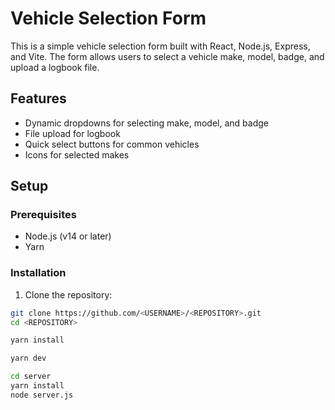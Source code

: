 # Vehicle Selection Form

This is a simple vehicle selection form built with React, Node.js, Express, and Vite. The form allows users to select a vehicle make, model, badge, and upload a logbook file.

## Features

- Dynamic dropdowns for selecting make, model, and badge
- File upload for logbook
- Quick select buttons for common vehicles
- Icons for selected makes

## Setup

### Prerequisites

- Node.js (v14 or later)
- Yarn

### Installation

1. Clone the repository:

```sh
git clone https://github.com/<USERNAME>/<REPOSITORY>.git
cd <REPOSITORY>
```

```sh
yarn install
```

```sh
yarn dev
```

```sh
cd server
yarn install
node server.js
```
